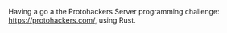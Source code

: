 Having a go a the Protohackers Server programming challenge: https://protohackers.com/, using Rust.
